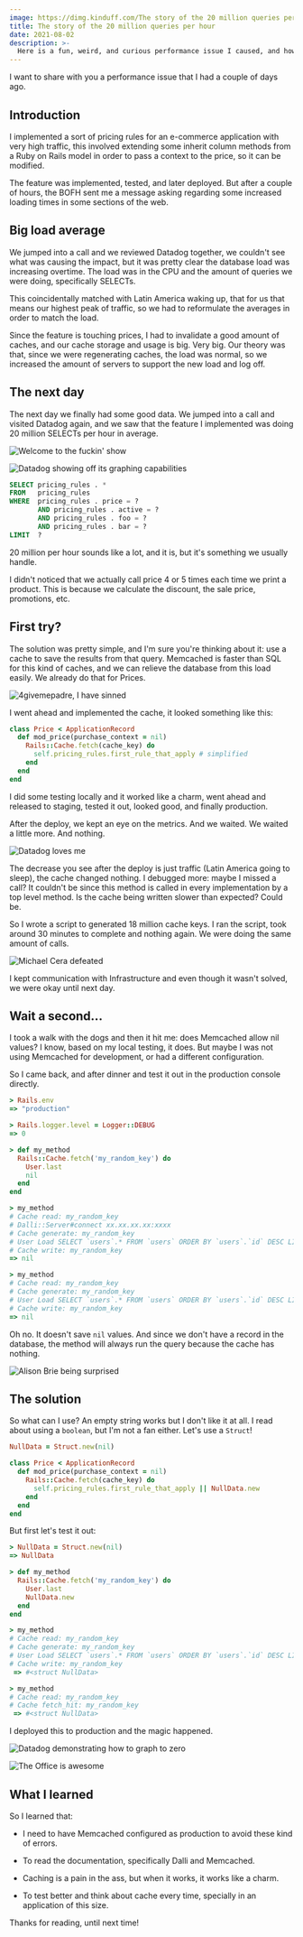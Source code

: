 ```yaml
---
image: https://dimg.kinduff.com/The story of the 20 million queries per hour.jpeg
title: The story of the 20 million queries per hour
date: 2021-08-02
description: >-
  Here is a fun, weird, and curious performance issue I caused, and how I fixed it.
---
```


I want to share with you a performance issue that I had a couple of days ago.

## Introduction

I implemented a sort of pricing rules for an e-commerce application with very high traffic, this involved extending some inherit column methods from a Ruby on Rails model in order to pass a context to the price, so it can be modified.

The feature was implemented, tested, and later deployed. But after a couple of hours, the BOFH sent me a message asking regarding some increased loading times in some sections of the web.

## Big load average

We jumped into a call and we reviewed Datadog together, we couldn't see what was causing the impact, but it was pretty clear the database load was increasing overtime. The load was in the CPU and the amount of queries we were doing, specifically SELECTs.

This coincidentally matched with Latin America waking up, that for us that means our highest peak of traffic, so we had to reformulate the averages in order to match the load.

Since the feature is touching prices, I had to invalidate a good amount of caches, and our cache storage and usage is big. Very big. Our theory was that, since we were regenerating caches, the load was normal, so we increased the amount of servers to support the new load and log off.

## The next day

The next day we finally had some good data. We jumped into a call and visited Datadog again, and we saw that the feature I implemented was doing 20 million SELECTs per hour in average.

![Welcome to the fuckin' show](/assets/images/posts/wttfs.gif)

![Datadog showing off its graphing capabilities](/assets/images/posts/graph1.png)

```sql
SELECT pricing_rules . *
FROM   pricing_rules
WHERE  pricing_rules . price = ?
       AND pricing_rules . active = ?
       AND pricing_rules . foo = ?
       AND pricing_rules . bar = ?
LIMIT  ?
```

20 million per hour sounds like a lot, and it is, but it's something we usually handle.

I didn't noticed that we actually call price 4 or 5 times each time we print a product. This is because we calculate the discount, the sale price, promotions, etc.

## First try?

The solution was pretty simple, and I'm sure you're thinking about it: use a cache to save the results from that query. Memcached is faster than SQL for this kind of caches, and we can relieve the database from this load easily. We already do that for Prices.

![4givemepadre, I have sinned](/assets/images/posts/praying.gif)

I went ahead and implemented the cache, it looked something like this:

```ruby
class Price < ApplicationRecord
  def mod_price(purchase_context = nil)
    Rails::Cache.fetch(cache_key) do
      self.pricing_rules.first_rule_that_apply # simplified
    end
  end
end
```

I did some testing locally and it worked like a charm, went ahead and released to staging, tested it out, looked good, and finally production.

After the deploy, we kept an eye on the metrics. And we waited. We waited a little more. And nothing.

![Datadog loves me](/assets/images/posts/graph2.png)

The decrease you see after the deploy is just traffic (Latin America going to sleep), the cache changed nothing. I debugged more: maybe I missed a call? It couldn't be since this method is called in every implementation by a top level method. Is the cache being written slower than expected? Could be.

So I wrote a script to generated 18 million cache keys. I ran the script, took around 30 minutes to complete and nothing again. We were doing the same amount of calls.

![Michael Cera defeated](/assets/images/posts/dead.gif)

I kept communication with Infrastructure and even though it wasn't solved, we were okay until next day.

## Wait a second...

I took a walk with the dogs and then it hit me: does Memcached allow nil values? I know, based on my local testing, it does. But maybe I was not using Memcached for development, or had a different configuration.

So I came back, and after dinner and test it out in the production console directly.

```ruby
> Rails.env
=> "production"

> Rails.logger.level = Logger::DEBUG
=> 0

> def my_method
  Rails::Cache.fetch('my_random_key') do
    User.last
    nil
  end
end

> my_method
# Cache read: my_random_key
# Dalli::Server#connect xx.xx.xx.xx:xxxx
# Cache generate: my_random_key
# User Load SELECT `users`.* FROM `users` ORDER BY `users`.`id` DESC LIMIT 1
# Cache write: my_random_key
=> nil

> my_method
# Cache read: my_random_key
# Cache generate: my_random_key
# User Load SELECT `users`.* FROM `users` ORDER BY `users`.`id` DESC LIMIT 1
# Cache write: my_random_key
=> nil
```

Oh no. It doesn't save `nil` values. And since we don't have a record in the database, the method will always run the query because the cache has nothing.

![Alison Brie being surprised](/assets/images/posts/what.gif)

## The solution

So what can I use? An empty string works but I don't like it at all. I read about using a `boolean`, but I'm not a fan either. Let's use a `Struct`!

```ruby
NullData = Struct.new(nil)

class Price < ApplicationRecord
  def mod_price(purchase_context = nil)
    Rails::Cache.fetch(cache_key) do
      self.pricing_rules.first_rule_that_apply || NullData.new
    end
  end
end
```

But first let's test it out:

```ruby
> NullData = Struct.new(nil)
=> NullData

> def my_method
  Rails::Cache.fetch('my_random_key') do
    User.last
    NullData.new
  end
end

> my_method
# Cache read: my_random_key
# Cache generate: my_random_key
# User Load SELECT `users`.* FROM `users` ORDER BY `users`.`id` DESC LIMIT 1
# Cache write: my_random_key
 => #<struct NullData>

> my_method
# Cache read: my_random_key
# Cache fetch_hit: my_random_key
 => #<struct NullData>
```

I deployed this to production and the magic happened.

![Datadog demonstrating how to graph to zero](/assets/images/posts/graph3.png)

![The Office is awesome](/assets/images/posts/partying.gif)


## What I learned

So I learned that:

- I need to have Memcached configured as production to avoid these kind of errors.

- To read the documentation, specifically Dalli and Memcached.

- Caching is a pain in the ass, but when it works, it works like a charm.

- To test better and think about cache every time, specially in an application of this size.

Thanks for reading, until next time!


